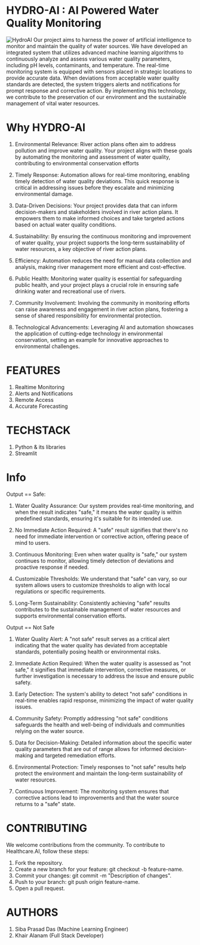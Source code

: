 
# HYDRO-AI : AI Powered Water Quality Monitoring
![HydroAI](https://www.google.com/url?sa=i&url=https%3A%2F%2Fwww.airtel.in%2Fblog%2Fbusiness%2Fiot-based-smart-water-quality-monitoring-and-control-system%2F&psig=AOvVaw2PIhspslJepakhYNPZ-URq&ust=1699129915183000&source=images&cd=vfe&opi=89978449&ved=0CBIQjRxqFwoTCJD9oanWqIIDFQAAAAAdAAAAABAE) 
Our project aims to harness the power of artificial intelligence to monitor and maintain the quality of water sources. We have developed an integrated system that utilizes advanced machine learning algorithms to continuously analyze and assess various water quality parameters, including pH levels, contaminants, and temperature. The real-time monitoring system is equipped with sensors placed in strategic locations to provide accurate data. When deviations from acceptable water quality standards are detected, the system triggers alerts and notifications for prompt response and corrective action. By implementing this technology, we contribute to the preservation of our environment and the sustainable management of vital water resources.

# Why HYDRO-AI
1. Environmental Relevance: River action plans often aim to address pollution and improve water quality. Your project aligns with these goals by automating the monitoring and assessment of water quality, contributing to environmental conservation efforts

2. Timely Response: Automation allows for real-time monitoring, enabling timely detection of water quality deviations. This quick response is critical in addressing issues before they escalate and minimizing environmental damage.

3. Data-Driven Decisions: Your project provides data that can inform decision-makers and stakeholders involved in river action plans. It empowers them to make informed choices and take targeted actions based on actual water quality conditions.

4. Sustainability: By ensuring the continuous monitoring and improvement of water quality, your project supports the long-term sustainability of water resources, a key objective of river action plans.

5. Efficiency: Automation reduces the need for manual data collection and analysis, making river management more efficient and cost-effective.

6. Public Health: Monitoring water quality is essential for safeguarding public health, and your project plays a crucial role in ensuring safe drinking water and recreational use of rivers.

7. Community Involvement: Involving the community in monitoring efforts can raise awareness and engagement in river action plans, fostering a sense of shared responsibility for environmental protection.

8. Technological Advancements: Leveraging AI and automation showcases the application of cutting-edge technology in environmental conservation, setting an example for innovative approaches to environmental challenges.

# FEATURES
  1. Realtime Monitoring
  2. Alerts and Notifications
  3. Remote Access
  4. Accurate Forecasting

# TECHSTACK
  1. Python & its libraries
  2. Streamlit

# Info
Output == Safe:
1. Water Quality Assurance: Our system provides real-time monitoring, and when the result indicates "safe," it means the water quality is within predefined standards, ensuring it's suitable for its intended use.

2. No Immediate Action Required: A "safe" result signifies that there's no need for immediate intervention or corrective action, offering peace of mind to users.

3. Continuous Monitoring: Even when water quality is "safe," our system continues to monitor, allowing timely detection of deviations and proactive response if needed.

4. Customizable Thresholds: We understand that "safe" can vary, so our system allows users to customize thresholds to align with local regulations or specific requirements.

5. Long-Term Sustainability: Consistently achieving "safe" results contributes to the sustainable management of water resources and supports environmental conservation 
   efforts.

Output == Not Safe
1. Water Quality Alert: A "not safe" result serves as a critical alert indicating that the water quality has deviated from acceptable standards, potentially posing health or environmental risks.

2. Immediate Action Required: When the water quality is assessed as "not safe," it signifies that immediate intervention, corrective measures, or further investigation is necessary to address the issue and ensure public safety.

3. Early Detection: The system's ability to detect "not safe" conditions in real-time enables rapid response, minimizing the impact of water quality issues.

4. Community Safety: Promptly addressing "not safe" conditions safeguards the health and well-being of individuals and communities relying on the water source.

5. Data for Decision-Making: Detailed information about the specific water quality parameters that are out of range allows for informed decision-making and targeted remediation efforts.

6. Environmental Protection: Timely responses to "not safe" results help protect the environment and maintain the long-term sustainability of water resources.

7. Continuous Improvement: The monitoring system ensures that corrective actions lead to improvements and that the water source returns to a "safe" state.

# CONTRIBUTING
We welcome contributions from the community. To contribute to Healthcare.AI, follow these steps:

1. Fork the repository.
2. Create a new branch for your feature: git checkout -b feature-name.
3. Commit your changes: git commit -m "Description of changes".
4. Push to your branch: git push origin feature-name.
5. Open a pull request.

# AUTHORS
1. Siba Prasad Das (Machine Learning Engineer) 
2. Khair Alanam (Full Stack Developer)


